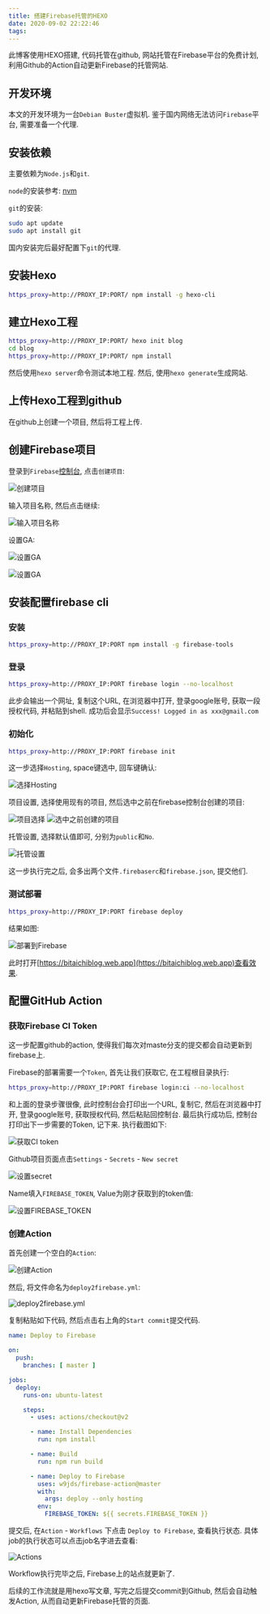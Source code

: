 ```yaml
---
title: 搭建Firebase托管的HEXO
date: 2020-09-02 22:22:46
tags:
---
```


此博客使用HEXO搭建, 代码托管在github, 网站托管在Firebase平台的免费计划, 利用Github的Action自动更新Firebase的托管网站.

## 开发环境

本文的开发环境为一台`Debian Buster`虚拟机. 鉴于国内网络无法访问`Firebase`平台, 需要准备一个代理.

## 安装依赖

主要依赖为`Node.js`和`git`.

`node`的安装参考: [nvm](https://github.com/nvm-sh/nvm)

`git`的安装:

```bash
sudo apt update
sudo apt install git
```

国内安装完后最好配置下`git`的代理.

## 安装Hexo

```bash
https_proxy=http://PROXY_IP:PORT/ npm install -g hexo-cli
```

## 建立Hexo工程

```bash
https_proxy=http://PROXY_IP:PORT/ hexo init blog
cd blog
https_proxy=http://PROXY_IP:PORT/ npm install
```

然后使用`hexo server`命令测试本地工程. 然后, 使用`hexo generate`生成网站.

## 上传Hexo工程到github

在github上创建一个项目, 然后将工程上传.

## 创建Firebase项目

登录到`Firebase`[控制台](https://console.firebase.google.com/), 点击`创建项目`:

![创建项目](01.png)

输入项目名称, 然后点击继续:

![输入项目名称](02.png)

设置GA:

![设置GA](03.png)

![设置GA](04.png)

## 安装配置firebase cli

### 安装

```bash
https_proxy=http://PROXY_IP:PORT npm install -g firebase-tools
```

### 登录

```bash
https_proxy=http://PROXY_IP:PORT firebase login --no-localhost
```

此步会输出一个网址, 复制这个URL, 在浏览器中打开, 登录google账号, 获取一段授权代码, 并粘贴到shell. 成功后会显示`Success! Logged in as xxx@gmail.com`

### 初始化

```bash
https_proxy=http://PROXY_IP:PORT firebase init
```

这一步选择`Hosting`, space键选中, 回车键确认:

![选择Hosting](05.png)

项目设置, 选择使用现有的项目, 然后选中之前在firebase控制台创建的项目:

![项目选择](06.png)
![选中之前创建的项目](07.png)

托管设置, 选择默认值即可, 分别为`public`和`No`.

![托管设置](08.png)

这一步执行完之后, 会多出两个文件`.firebaserc`和`firebase.json`, 提交他们.

### 测试部署

```bash
https_proxy=http://PROXY_IP:PORT firebase deploy
```

结果如图:

![部署到Firebase](09.png)

此时打开[https://bitaichiblog.web.app](https://bitaichiblog.web.app)查看效果.

## 配置GitHub Action

### 获取Firebase CI Token

这一步配置github的action, 使得我们每次对maste分支的提交都会自动更新到firebase上.

Firebase的部署需要一个`Token`, 首先让我们获取它, 在工程根目录执行:

```bash
https_proxy=http://PROXY_IP:PORT firebase login:ci --no-localhost
```

和上面的登录步骤很像, 此时控制台会打印出一个URL, 复制它, 然后在浏览器中打开, 登录google账号, 获取授权代码, 然后粘贴回控制台. 最后执行成功后, 控制台打印出下一步需要的Token, 记下来. 执行截图如下:

![获取CI token](12.png)

Github项目页面点击`Settings` - `Secrets` - `New secret`

![设置secret](13.png)

Name填入`FIREBASE_TOKEN`, Value为刚才获取到的token值:

![设置FIREBASE_TOKEN](14.png)

### 创建Action

首先创建一个空白的`Action`:

![创建Action](10.png)

然后, 将文件命名为`deploy2firebase.yml`:

![deploy2firebase.yml](11.png)

复制粘贴如下代码, 然后点击右上角的`Start commit`提交代码.

```yaml
name: Deploy to Firebase

on:
  push:
    branches: [ master ]

jobs:
  deploy:
    runs-on: ubuntu-latest

    steps:
      - uses: actions/checkout@v2

      - name: Install Dependencies
        run: npm install

      - name: Build
        run: npm run build

      - name: Deploy to Firebase
        uses: w9jds/firebase-action@master
        with:
          args: deploy --only hosting
        env:
          FIREBASE_TOKEN: ${{ secrets.FIREBASE_TOKEN }}
```

提交后, 在`Action` - `Workflows` 下点击 `Deploy to Firebase`, 查看执行状态. 具体job的执行状态可以点击job名字进去查看:

![Actions](15.png)

Workflow执行完毕之后, Firebase上的站点就更新了.

后续的工作流就是用hexo写文章, 写完之后提交commit到Github, 然后会自动触发Action, 从而自动更新Firebase托管的页面.
